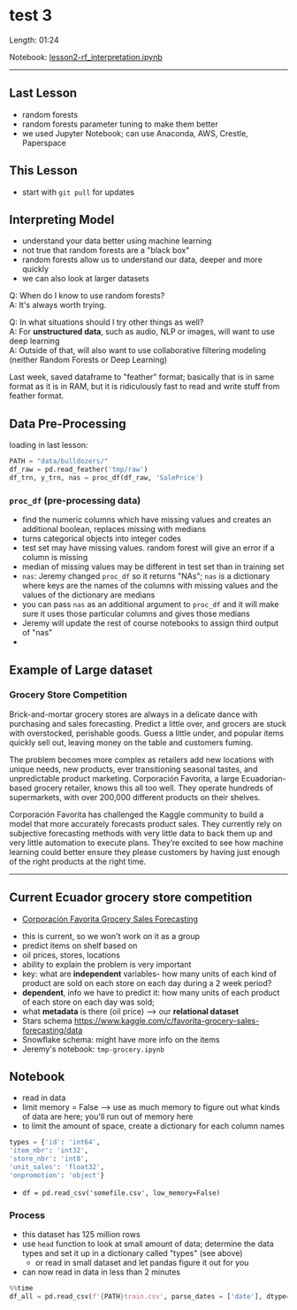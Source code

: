 # test 3

Length: 01:24  

Notebook:  [lesson2-rf_interpretation.ipynb](https://github.com/fastai/fastai/blob/master/courses/ml1/lesson2-rf_interpretation.ipynb)  

---

## Last Lesson
- random forests
- random forests parameter tuning to make them better
- we used Jupyter Notebook; can use Anaconda, AWS, Crestle, Paperspace

## This Lesson
- start with `git pull` for updates

## Interpreting Model
- understand your data better using machine learning
- not true that random forests are a "black box" 
- random forests allow us to understand our data, deeper and more quickly
- we can also look at larger datasets

Q:  When do I know to use random forests?  
A:  It's always worth trying.  

Q:  In what situations should I try other things as well?  
A:  For **unstructured data**, such as audio, NLP or images, will want to use deep learning  
A:  Outside of that, will also want to use collaborative filtering modeling  (neither Random Forests or Deep Learning)  

Last week, saved dataframe to "feather" format; basically that is in same format as it is in RAM, but it is ridiculously fast to read and write stuff from feather format.  

## Data Pre-Processing
loading in last lesson:  
```python
PATH = "data/bulldozers/"
df_raw = pd.read_feather('tmp/raw')
df_trn, y_trn, nas = proc_df(df_raw, 'SalePrice')
```
### `proc_df` (pre-processing data)
- find the numeric columns which have missing values and creates an additional boolean, replaces missing with medians
- turns categorical objects into integer codes
- test set may have missing values.  random forest will give an error if a column is missing
- median of missing values may be different in test set than in training set
- `nas`:  Jeremy changed `proc_df` so it returns "NAs"; `nas` is a dictionary where keys are the names of the columns with missing values and the values of the dictionary are medians
- you can pass `nas` as an additional argument to `proc_df` and it will make sure it uses those particular columns and gives those medians
- Jeremy will update the rest of course notebooks to assign third output of "nas"
- 

## Example of Large dataset
### Grocery Store Competition
Brick-and-mortar grocery stores are always in a delicate dance with purchasing and sales forecasting. Predict a little over, and grocers are stuck with overstocked, perishable goods. Guess a little under, and popular items quickly sell out, leaving money on the table and customers fuming.

The problem becomes more complex as retailers add new locations with unique needs, new products, ever transitioning seasonal tastes, and unpredictable product marketing. Corporación Favorita, a large Ecuadorian-based grocery retailer, knows this all too well. They operate hundreds of supermarkets, with over 200,000 different products on their shelves.

Corporación Favorita has challenged the Kaggle community to build a model that more accurately forecasts product sales. They currently rely on subjective forecasting methods with very little data to back them up and very little automation to execute plans. They’re excited to see how machine learning could better ensure they please customers by having just enough of the right products at the right time.

---

## Current Ecuador grocery store competition
* [Corporación Favorita Grocery Sales Forecasting](https://www.kaggle.com/c/favorita-grocery-sales-forecasting)
- this is current, so we won't work on it as a group
- predict items on shelf based on 
- oil prices, stores, locations
- ability to explain the problem is very important
- key:  what are **independent** variables- how many units of each kind of product are sold on each store on each day during a 2 week period?
- **dependent**, info we have to predict it:  how many units of each product of each store on each day was sold; 
- what **metadata** is there (oil price) --> our **relational dataset**
- Stars schema  https://www.kaggle.com/c/favorita-grocery-sales-forecasting/data
- Snowflake schema:  might have more info on the items
- Jeremy's notebook:  `tmp-grocery.ipynb`

## Notebook
- read in data
- limit memory = False --> use as much memory to figure out what kinds of data are here; you'll run out of memory here
- to limit the amount of space, create a dictionary for each column names
```python
types = {'id': 'int64',
'item_nbr': 'int32',
'store_nbr': 'int8',
'unit_sales': 'float32',
'onpromotion': 'object'}
```
- `df = pd.read_csv('somefile.csv', low_memory=False)`

### Process
- this dataset has 125 million rows
- use `head` function to look at small amount of data; determine the data types and set it up in a dictionary called "types" (see above)
  - or read in small dataset and let pandas figure it out for you
- can now read in data in less than 2 minutes
```python
%%time
df_all = pd.read_csv(f'{PATH}train.csv', parse_dates = ['date'], dtype=types, infer_datetime_format = True)
```






